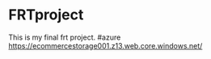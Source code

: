 # FRTproject
This is my final frt project.
#azure https://ecommercestorage001.z13.web.core.windows.net/
